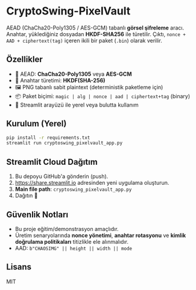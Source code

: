 # CryptoSwing-PixelVault

AEAD (ChaCha20-Poly1305 / AES-GCM) tabanlı **görsel şifreleme** aracı. Anahtar, yüklediğiniz dosyadan **HKDF-SHA256** ile türetilir. Çıktı, `nonce + AAD + ciphertext(tag)` içeren ikili bir paket (`.bin`) olarak verilir.

## Özellikler
- 🔐 AEAD: **ChaCha20-Poly1305** veya **AES-GCM**
- 🧩 Anahtar türetimi: **HKDF(SHA-256)**
- 🖼️ PNG tabanlı sabit plaintext (deterministik paketleme için)
- 📦 Paket biçimi: `magic | alg | nonce | aad | ciphertext+tag` (binary)
- 🧪 Streamlit arayüzü ile yerel veya bulutta kullanım

## Kurulum (Yerel)
```bash
pip install -r requirements.txt
streamlit run cryptoswing_pixelvault_app.py
```

## Streamlit Cloud Dağıtım
1. Bu depoyu GitHub'a gönderin (push).
2. https://share.streamlit.io adresinden yeni uygulama oluşturun.
3. **Main file path**: `cryptoswing_pixelvault_app.py`
4. Dağıtın 🎉

## Güvenlik Notları
- Bu proje eğitim/demonstrasyon amaçlıdır.
- Üretim senaryolarında **nonce yönetimi**, **anahtar rotasyonu** ve **kimlik doğrulama politikaları** titizlikle ele alınmalıdır.
- AAD: `b"CHAOSIMG" || height || width || mode`

## Lisans
MIT
